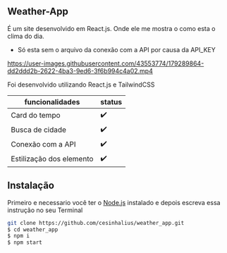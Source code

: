 ## Weather-App

É um site desenvolvido em React.js. Onde ele me mostra 
o como esta o clima do dia.

- Só esta sem o arquivo da conexão com a API por causa da API_KEY

https://user-images.githubusercontent.com/43553774/179289864-dd2ddd2b-2622-4ba3-9ed6-3f6b994c4a02.mp4


Foi desenvolvido utilizando React.js e TailwindCSS

| funcionalidades | status              |
|-----------------| -------             |
| Card do tempo  | :heavy_check_mark:  |
| Busca de cidade| :heavy_check_mark:  |
| Conexão com a API | :heavy_check_mark:  |                                   
| Estilização dos elemento|:heavy_check_mark:|


## Instalação

Primeiro e necessario você ter o [Node.js](https://nodejs.org/en/) instalado
e depois escreva essa instrução no seu Terminal
````bash
git clone https://github.com/cesinhalius/weather_app.git
$ cd weather_app
$ npm i         
$ npm start 
````

